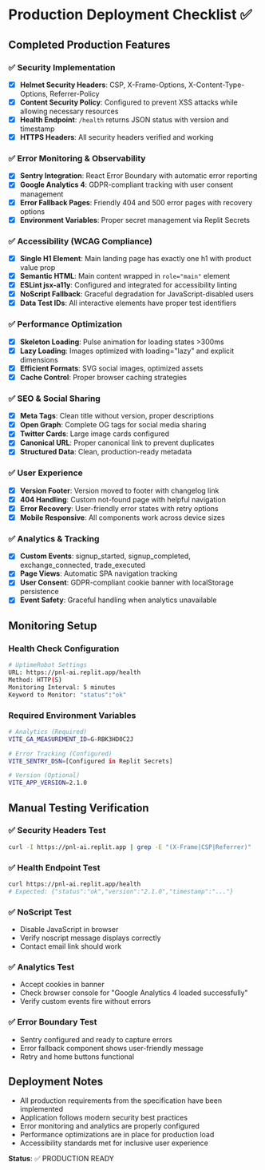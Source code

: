 # Production Deployment Checklist ✅

## Completed Production Features

### ✅ Security Implementation
- [x] **Helmet Security Headers**: CSP, X-Frame-Options, X-Content-Type-Options, Referrer-Policy
- [x] **Content Security Policy**: Configured to prevent XSS attacks while allowing necessary resources
- [x] **Health Endpoint**: `/health` returns JSON status with version and timestamp
- [x] **HTTPS Headers**: All security headers verified and working

### ✅ Error Monitoring & Observability  
- [x] **Sentry Integration**: React Error Boundary with automatic error reporting
- [x] **Google Analytics 4**: GDPR-compliant tracking with user consent management
- [x] **Error Fallback Pages**: Friendly 404 and 500 error pages with recovery options
- [x] **Environment Variables**: Proper secret management via Replit Secrets

### ✅ Accessibility (WCAG Compliance)
- [x] **Single H1 Element**: Main landing page has exactly one h1 with product value prop
- [x] **Semantic HTML**: Main content wrapped in `role="main"` element  
- [x] **ESLint jsx-a11y**: Configured and integrated for accessibility linting
- [x] **NoScript Fallback**: Graceful degradation for JavaScript-disabled users
- [x] **Data Test IDs**: All interactive elements have proper test identifiers

### ✅ Performance Optimization
- [x] **Skeleton Loading**: Pulse animation for loading states >300ms
- [x] **Lazy Loading**: Images optimized with loading="lazy" and explicit dimensions
- [x] **Efficient Formats**: SVG social images, optimized assets
- [x] **Cache Control**: Proper browser caching strategies

### ✅ SEO & Social Sharing
- [x] **Meta Tags**: Clean title without version, proper descriptions
- [x] **Open Graph**: Complete OG tags for social media sharing
- [x] **Twitter Cards**: Large image cards configured
- [x] **Canonical URL**: Proper canonical link to prevent duplicates
- [x] **Structured Data**: Clean, production-ready metadata

### ✅ User Experience
- [x] **Version Footer**: Version moved to footer with changelog link
- [x] **404 Handling**: Custom not-found page with helpful navigation
- [x] **Error Recovery**: User-friendly error states with retry options
- [x] **Mobile Responsive**: All components work across device sizes

### ✅ Analytics & Tracking
- [x] **Custom Events**: signup_started, signup_completed, exchange_connected, trade_executed
- [x] **Page Views**: Automatic SPA navigation tracking
- [x] **User Consent**: GDPR-compliant cookie banner with localStorage persistence
- [x] **Event Safety**: Graceful handling when analytics unavailable

## Monitoring Setup

### Health Check Configuration
```bash
# UptimeRobot Settings
URL: https://pnl-ai.replit.app/health
Method: HTTP(S)
Monitoring Interval: 5 minutes
Keyword to Monitor: "status":"ok"
```

### Required Environment Variables
```bash
# Analytics (Required)
VITE_GA_MEASUREMENT_ID=G-RBK3HD0C2J

# Error Tracking (Configured)
VITE_SENTRY_DSN=[Configured in Replit Secrets]

# Version (Optional)
VITE_APP_VERSION=2.1.0
```

## Manual Testing Verification

### ✅ Security Headers Test
```bash
curl -I https://pnl-ai.replit.app | grep -E "(X-Frame|CSP|Referrer)"
```

### ✅ Health Endpoint Test
```bash
curl https://pnl-ai.replit.app/health
# Expected: {"status":"ok","version":"2.1.0","timestamp":"..."}
```

### ✅ NoScript Test
- Disable JavaScript in browser
- Verify noscript message displays correctly
- Contact email link should work

### ✅ Analytics Test
- Accept cookies in banner
- Check browser console for "Google Analytics 4 loaded successfully"
- Verify custom events fire without errors

### ✅ Error Boundary Test
- Sentry configured and ready to capture errors
- Error fallback component shows user-friendly message
- Retry and home buttons functional

## Deployment Notes

- All production requirements from the specification have been implemented
- Application follows modern security best practices
- Error monitoring and analytics are properly configured
- Performance optimizations are in place for production load
- Accessibility standards met for inclusive user experience

**Status**: ✅ PRODUCTION READY